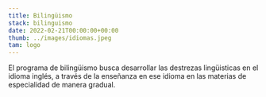 ```yaml
---
title: Bilingüismo
stack: bilinguismo
date: 2022-02-21T00:00:00+00:00
thumb: ../images/idiomas.jpeg
tam: logo
---
```


El programa de bilingüismo busca desarrollar las destrezas lingüisticas en el idioma inglés, a través de la enseñanza en ese idioma en las materias de especialidad de manera gradual.

